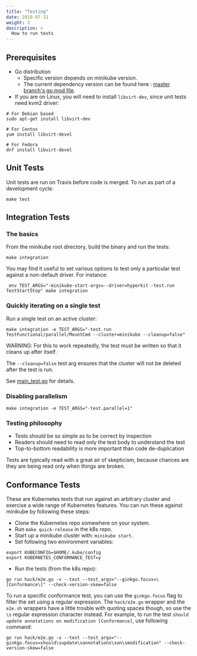 ```yaml
---
title: "Testing"
date: 2019-07-31
weight: 3
description: >
  How to run tests
---
```


## Prerequisites

* Go distribution
  * Specific version depends on minikube version.
  * The current dependency version can be found here : [master branch's go.mod file](https://github.com/kubernetes/minikube/blob/master/go.mod).
* If you are on Linux, you will need to install `libvirt-dev`, since unit tests need kvm2 driver:

```shell
# For Debian based
sudo apt-get install libvirt-dev

# For Centos
yum install libvirt-devel

# For Fedora
dnf install libvirt-devel
```

## Unit Tests

Unit tests are run on Travis before code is merged. To run as part of a development cycle:

```shell
make test
```

## Integration Tests

### The basics

From the minikube root directory, build the binary and run the tests:

```shell
make integration
```

You may find it useful to set various options to test only a particular test against a non-default driver. For instance:

```shell
 env TEST_ARGS="-minikube-start-args=--driver=hyperkit -test.run TestStartStop" make integration
 ```

### Quickly iterating on a single test

Run a single test on an active cluster:

```shell
make integration -e TEST_ARGS="-test.run TestFunctional/parallel/MountCmd --cluster=minikube --cleanup=false"
```

WARNING: For this to work repeatedly, the test must be written so that it cleans up after itself.

The `--cleanup=false` test arg ensures that the cluster will not be deleted after the test is run.

See [main_test.go](https://github.com/kubernetes/minikube/blob/master/test/integration/main_test.go) for details.

### Disabling parallelism

```shell
make integration -e TEST_ARGS="-test.parallel=1"
```

### Testing philosophy

- Tests should be so simple as to be correct by inspection
- Readers should need to read only the test body to understand the test
- Top-to-bottom readability is more important than code de-duplication

Tests are typically read with a great air of skepticism, because chances are they are being read only when things are broken.

## Conformance Tests

These are Kubernetes tests that run against an arbitrary cluster and exercise a wide range of Kubernetes features.
You can run these against minikube by following these steps:

* Clone the Kubernetes repo somewhere on your system.
* Run `make quick-release` in the k8s repo.
* Start up a minikube cluster with: `minikube start`.
* Set following two environment variables:

```shell
export KUBECONFIG=$HOME/.kube/config
export KUBERNETES_CONFORMANCE_TEST=y
```

* Run the tests (from the k8s repo):

```shell
go run hack/e2e.go -v --test --test_args="--ginkgo.focus=\[Conformance\]" --check-version-skew=false
```

To run a specific conformance test, you can use the `ginkgo.focus` flag to filter the set using a regular expression.
The `hack/e2e.go` wrapper and the `e2e.sh` wrappers have a little trouble with quoting spaces though, so use the `\s` regular expression character instead.
For example, to run the test `should update annotations on modification [Conformance]`, use following command:

```shell
go run hack/e2e.go -v --test --test_args="--ginkgo.focus=should\supdate\sannotations\son\smodification" --check-version-skew=false
```
